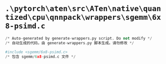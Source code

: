 # `.\pytorch\aten\src\ATen\native\quantized\cpu\qnnpack\wrappers\sgemm\6x8-psimd.c`

```py
/* Auto-generated by generate-wrappers.py script. Do not modify */
/* 自动生成的代码，由 generate-wrappers.py 脚本生成。请勿修改 */

#include <sgemm/6x8-psimd.c>
/* 包含 sgemm/6x8-psimd.c 文件 */
```